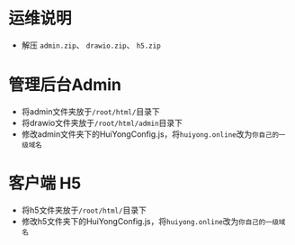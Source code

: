 # 运维说明
- 解压 `admin.zip`、 `drawio.zip`、 `h5.zip`
# 管理后台Admin
- 将admin文件夹放于`/root/html/`目录下
- 将drawio文件夹放于`/root/html/admin`目录下
- 修改admin文件夹下的HuiYongConfig.js，将`huiyong.online`改为`你自己的一级域名`

# 客户端 H5
- 将h5文件夹放于`/root/html/`目录下
- 修改h5文件夹下的HuiYongConfig.js，将`huiyong.online`改为`你自己的一级域名`
